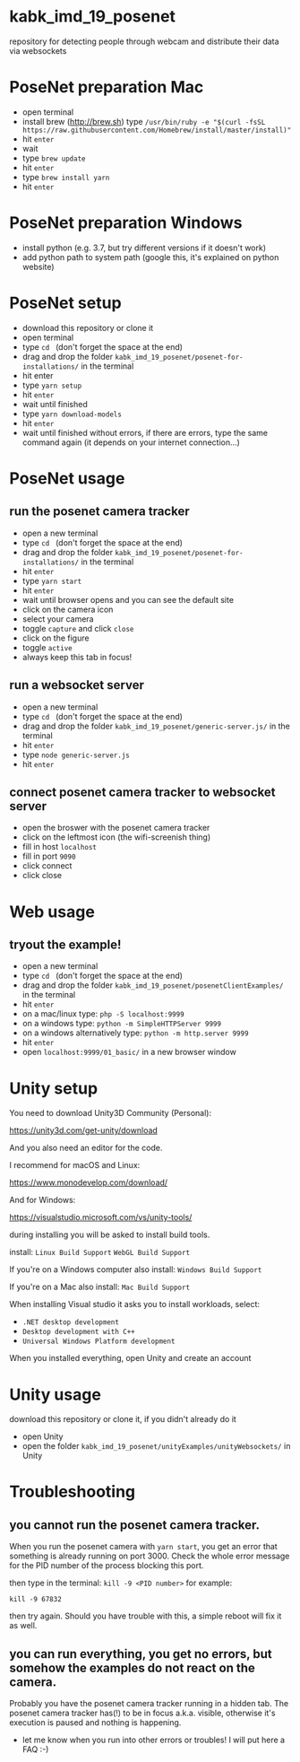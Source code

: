 # kabk_imd_19_posenet
repository for detecting people through webcam and distribute their data via websockets

# PoseNet preparation Mac
- open terminal
- install brew (http://brew.sh) type `/usr/bin/ruby -e "$(curl -fsSL https://raw.githubusercontent.com/Homebrew/install/master/install)"`
- hit `enter`
- wait
- type `brew update`
- hit `enter`
- type `brew install yarn`
- hit `enter`

# PoseNet preparation Windows
- install python (e.g. 3.7, but try different versions if it doesn't work)
- add python path to system path (google this, it's explained on python website)

# PoseNet setup
- download this repository or clone it
- open terminal
- type `cd ` (don't forget the space at the end)
- drag and drop the folder `kabk_imd_19_posenet/posenet-for-installations/` in the terminal
- hit enter
- type `yarn setup`
- hit `enter`
- wait until finished
- type `yarn download-models`
- hit `enter`
- wait until finished without errors, if there are errors, type the same command again (it depends on your internet connection...)

# PoseNet usage
## run the posenet camera tracker
- open a new terminal
- type `cd ` (don't forget the space at the end)
- drag and drop the folder `kabk_imd_19_posenet/posenet-for-installations/` in the terminal
- hit `enter`
- type `yarn start`
- hit `enter`
- wait until browser opens and you can see the default site
- click on the camera icon
- select your camera
- toggle `capture` and click `close`
- click on the figure
- toggle `active`
- always keep this tab in focus!

## run a websocket server
- open a new terminal
- type `cd ` (don't forget the space at the end)
- drag and drop the folder `kabk_imd_19_posenet/generic-server.js/` in the terminal
- hit `enter`
- type `node generic-server.js`
- hit `enter`

## connect posenet camera tracker to websocket server
- open the broswer with the posenet camera tracker
- click on the leftmost icon (the wifi-screenish thing)
- fill in host `localhost`
- fill in port `9090`
- click connect
- click close

# Web usage
## tryout the example!
- open a new terminal
- type `cd ` (don't forget the space at the end)
- drag and drop the folder `kabk_imd_19_posenet/posenetClientExamples/` in the terminal
- hit `enter`
- on a mac/linux type: `php -S localhost:9999`
- on a windows type: `python -m SimpleHTTPServer 9999`
- on a windows alternatively type: `python -m http.server 9999`
- hit `enter`
- open `localhost:9999/01_basic/` in a new browser window


# Unity setup

You need to download Unity3D Community (Personal):

https://unity3d.com/get-unity/download

And you also need an editor for the code.

I recommend for macOS and Linux:

https://www.monodevelop.com/download/

And for Windows:

https://visualstudio.microsoft.com/vs/unity-tools/

during installing you will be asked to install build tools.

install:
`Linux Build Support`
`WebGL Build Support`

If you're on a Windows computer also install:
`Windows Build Support`

If you're on a Mac also install:
`Mac Build Support`

When installing Visual studio it asks you to install workloads, select:
- `.NET desktop development`
- `Desktop development with C++`
- `Universal Windows Platform development`

When you installed everything, open Unity and create an account

# Unity usage

download this repository or clone it, if you didn't already do it

- open Unity
- open the folder `kabk_imd_19_posenet/unityExamples/unityWebsockets/` in Unity

# Troubleshooting
## you cannot run the posenet camera tracker.
When you run the posenet camera with `yarn start`, you get an error that something is already running on port 3000.
Check the whole error message for the PID number of the process blocking this port.

then type in the terminal: `kill -9 <PID number>`
for example: 

`kill -9 67832`

then try again. Should you have trouble with this, a simple reboot will fix it as well.

## you can run everything, you get no errors, but somehow the examples do not react on the camera.
Probably you have the posenet camera tracker running in a hidden tab. The posenet camera tracker has(!) to be in focus a.k.a. visible, otherwise it's execution is paused and nothing is happening.

- let me know when you run into other errors or troubles! I will put here a FAQ :-)
